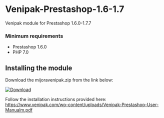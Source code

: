 # Venipak-Prestashop-1.6-1.7
Venipak module for Prestashop 1.6.0-1.7.7

### Minimum requirements
- Prestashop 1.6.0
- PHP 7.0

## Installing the module

Download the mijoravenipak.zip from the link below:

[![Download](https://img.shields.io/badge/dynamic/json.svg?label=download&url=https://api.github.com/repos/venipak/Venipak-Prestashop-1.6-1.7.7/releases/latest&query=$.assets[0].name&style=for-the-badge)](https://github.com/venipak/Venipak-Prestashop-1.6-1.7.7/releases/latest)

Follow the installation instructions provided here: https://www.venipak.com/wp-content/uploads/Venipak-Prestashop-User-Manualm.pdf
